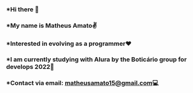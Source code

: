 ### *Hi there 👋
### *My name is Matheus Amato✌
### *Interested in evolving as a programmer❤
### *I am currently studying with Alura by the Boticário group for develops 2022📗
### *Contact via email: matheusamato15@gmail.com💻
